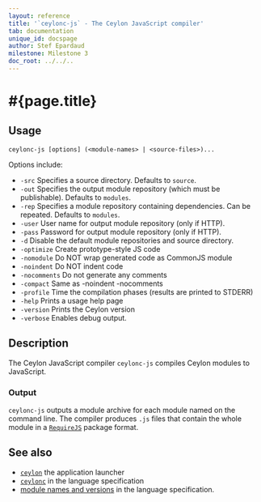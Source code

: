 ```yaml
---
layout: reference
title: '`ceylonc-js` - The Ceylon JavaScript compiler'
tab: documentation
unique_id: docspage
author: Stef Epardaud
milestone: Milestone 3
doc_root: ../../..
---
```


# #{page.title}

## Usage 

<!-- lang: none -->
    ceylonc-js [options] (<module-names> | <source-files>)...

Options include:

* `-src` Specifies a source directory. Defaults to `source`.
* `-out` Specifies the output module repository (which must be publishable).
  Defaults to `modules`.
* `-rep` Specifies a module repository containing dependencies. Can be repeated.
  Defaults to `modules`.
* `-user` User name for output module repository (only if HTTP).
* `-pass` Password for output module repository (only if HTTP).
* `-d` Disable the default module repositories and source directory. <!-- m4 -->
* `-optimize` Create prototype-style JS code
* `-nomodule` Do NOT wrap generated code as CommonJS module
* `-noindent` Do NOT indent code
* `-nocomments` Do not generate any comments
* `-compact` Same as -noindent -nocomments
* `-profile` Time the compilation phases (results are printed to STDERR)
* `-help` Prints a usage help page
* `-version` Prints the Ceylon version
* `-verbose` Enables debug output.

## Description

The Ceylon JavaScript compiler `ceylonc-js` compiles Ceylon modules to JavaScript. 

### Output

`ceylonc-js` outputs a module archive for 
each module named on the command line. The compiler produces `.js` files 
that contain the whole module in a [`RequireJS`](http://requirejs.org) 
package format.

## See also

* [`ceylon`](../ceylon) the application launcher
* [`ceylonc`](#{page.doc_root}/#{site.urls.spec_relative}#thecompiler) in the language specification
* [module names and versions](#{page.doc_root}/#{site.urls.spec_relative}#modulenamesandversionidentifiers) in the language specification.
